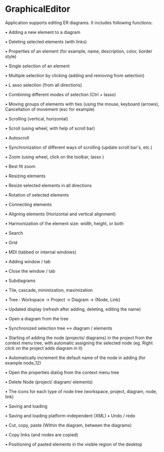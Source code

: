 GraphicalEditor
===============



Application supports editing ER diagrams. It includes following functions:

•	Adding a new element to a diagram 

•	Deleting selected elements (with links) 

•	Properties of an element (for example, name, description, color, border style) 

•	Single selection  of an element

•	Multiple selection by clicking (adding and removing from selection) 

•	L asso  selection (from all directions) 

•	Combining different modes of selection (Ctrl + lasso) 

•	Moving groups of elements with ties (using the mouse, keyboard (arrows), Cancellation of movement (esc for example) 

•	Scrolling (vertical, horizontal)

•	Scroll (using wheel, with help of scroll bar)

•	Autoscroll 

•	Synchronization of different ways of scrolling (update scroll bar's, etc.) 

•	Zoom (using wheel, click on the toolbar, lasso )

•	Best fit zoom 

•	Resizing elements 

•	Resize selected elements in all directions 

•	Rotation of selected elements 

•	Connecting elements 

•	Aligning elements  (Horizontal and vertical alignment) 

•	Harmonization of the element size: width, height, or both 

•	Search  

•	Grid 

•	MDI (tabbed or internal windows) 

•	Adding window / tab 

•	Close the window / tab 

•	Subdiagrams  

•	Tile, cascade, minimization, maximization 

•	Tree : Workspace -> Project -> Diagram -> {Node, Link} 

•	Updated display (refresh after adding, deleting, editing the name) 

•	Open a diagram from the tree 

•	Synchronized selection tree <-> diagram / elements 

•	Starting of adding the node (projects/ diagrams) in the project from the context menu tree, with automatic assigning 
the selected node (eg. Right click on the project adds diagram in it) 

•	Automatically increment the default name of the node in adding (for example node_12) 

•	Open the properties dialog from the context menu tree 

•	Delete Node (project/ diagram/ elements) 

•	The icons for each type of node tree (workspace, project, diagram, node, link) 

•	Saving and loading  

•	Saving and loading platform-independent (XML) 
•	Undo / redo 

•	Cut, copy, paste (Within the diagram, between the diagrams)

•	Copy links (and nodes are copied) 

•	Positioning of pasted elements in the visible region of the desktop


